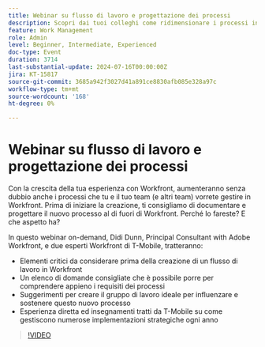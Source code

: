 ```yaml
---
title: Webinar su flusso di lavoro e progettazione dei processi
description: Scopri dai tuoi colleghi come ridimensionare i processi in Workfront. Scopri perché documentare e progettare flussi di lavoro al di fuori di Workfront è fondamentale e ottieni suggerimenti dagli esperti di T-Mobile nel nostro webinar on-demand.
feature: Work Management
role: Admin
level: Beginner, Intermediate, Experienced
doc-type: Event
duration: 3714
last-substantial-update: 2024-07-16T00:00:00Z
jira: KT-15817
source-git-commit: 3685a942f3027d41a891ce8830afb085e328a97c
workflow-type: tm+mt
source-wordcount: '168'
ht-degree: 0%

---
```



# Webinar su flusso di lavoro e progettazione dei processi

Con la crescita della tua esperienza con Workfront, aumenteranno senza dubbio anche i processi che tu e il tuo team (e altri team) vorrete gestire in Workfront. Prima di iniziare la creazione, ti consigliamo di documentare e progettare il nuovo processo al di fuori di Workfront. Perché lo fareste? E che aspetto ha?

In questo webinar on-demand, Didi Dunn, Principal Consultant with Adobe Workfront, e due esperti Workfront di T-Mobile, tratteranno:

* Elementi critici da considerare prima della creazione di un flusso di lavoro in Workfront
* Un elenco di domande consigliate che è possibile porre per comprendere appieno i requisiti dei processi
* Suggerimenti per creare il gruppo di lavoro ideale per influenzare e sostenere questo nuovo processo
* Esperienza diretta ed insegnamenti tratti da T-Mobile su come gestiscono numerose implementazioni strategiche ogni anno

>[!VIDEO](https://video.tv.adobe.com/v/3431011/?learn=on)
